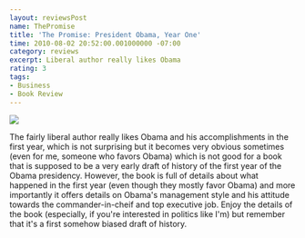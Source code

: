 ```yaml
---
layout: reviewsPost
name: ThePromise
title: 'The Promise: President Obama, Year One'
time: 2010-08-02 20:52:00.001000000 -07:00
category: reviews
excerpt: Liberal author really likes Obama
rating: 3
tags:
- Business
- Book Review
---
```

<img class="imageOnRight" src="{{ site.imgFolder_reviews }}{{ page.name }}/ThePromiseCover.jpg">

<div class="stars" title="{{ page.rating }} Stars" data-percent="{{ page.rating }}"></div>

The fairly liberal author really likes Obama and his accomplishments in the first year, which is not surprising but it becomes very obvious sometimes (even for me, someone who favors Obama) which is not good for a book that is supposed to be a very early draft of history of the first year of the Obama presidency.
However, the book is full of details about what happened in the first year (even though they mostly favor Obama) and more importantly it offers details on Obama's management style and his attitude towards the commander-in-cheif and top executive job.
Enjoy the details of the book (especially, if you're interested in politics like I'm) but remember that it's a first somehow biased draft of history.  